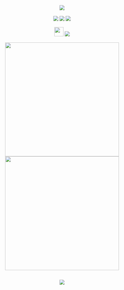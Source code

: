 <h1 align="center">
  <a href="#">
    <img src="https://readme-typing-svg.herokuapp.com/?lines=Hey,+There!+👋;Err+here's+aminos+🇮🇳..;Nice+to+meet+you!&center=true&size=30">
  </a>
</h1>
<p align="center">
<a href="https://twitter.com/aminostwt" alt="Twitter Follow">
  <img src="https://img.shields.io/twitter/follow/aminostwt.svg?label=Follow+:+aminostwt&style=social" /></a>
  <img src="https://komarev.com/ghpvc/?username=amino19&style=flat-square&color=4c8ed9">
  <a href="https://www.linkedin.com/in/anshumaan-kumar-prasad-19-amino/" alt="LinkedIn Follow">
  <img src="https://img.shields.io/badge/Anshumaan_Kumar_Prasad-blue?style=social&logo=Linkedin&logoColor=blue&link=https://www.linkedin.com/in/anshumaan-kumar-prasad-19-amino/"/></a><br><br>
  <img src="https://emojis.slackmojis.com/emojis/images/1593555389/9579/blob_excited.gif?1593555389" width="30"/>
  <img src="https://activity-graph.herokuapp.com/graph?username=amino19&theme=dracula&bg_color=00000000&color=878787&line=4c8ed9&point=00000000&area=true&hide_border=true"><br><br>
  <img width="370px" src="https://github-readme-stats.vercel.app/api?username=amino19&custom_title=In+Data+We+Trust&show_icons=true&hide_border=true&count_private=true&bg_color=00000000&title_color=58a6fe&text_color=878787&icon_color=58a6fe&cache_seconds=1800" />
  <img width="370px" src="https://github-readme-streak-stats.herokuapp.com/?user=amino19&background=00000000&hide_border=true&stroke=878787&ring=4c8ed9&fire=4c8ed9&currStreakNum=878787&sideNums=878787&currStreakLabel=878787&sideLabels=878787&dates=878787" /><br>
</br>
</p>
<p align="center">
<a href="https://discord.gg/MVujzTBqed" alt="DEVSTRONS' Discord">
  <img src="https://img.shields.io/discord/857641826953854987?color=blue&label=chat%20with%20us&logo=discord" /></a>
</p>
